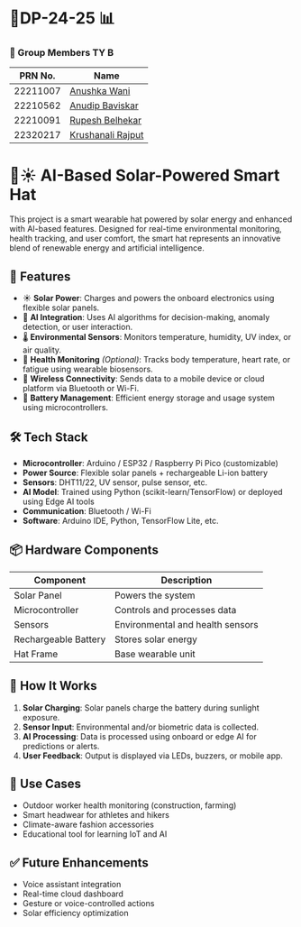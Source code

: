 # 📘DP-24-25 📊
### 👥 Group Members TY B

| PRN No.   | Name                            |
|------------|--------------------------------------------|
| 22211007   | [Anushka Wani](https://github.com/anushka0312-ux) |
| 22210562   | [Anudip Baviskar](https://github.com/AnudipBaviskar) |
| 22210091   | [Rupesh Belhekar](https://github.com/RupeshBelhekar) |
| 22320217   | [Krushanali Rajput](https://github.com/Krushanali-Rajput) |

# 🤖☀️ AI-Based Solar-Powered Smart Hat

This project is a smart wearable hat powered by solar energy and enhanced with AI-based features. Designed for real-time environmental monitoring, health tracking, and user comfort, the smart hat represents an innovative blend of renewable energy and artificial intelligence.

## 🌟 Features

- ☀️ **Solar Power**: Charges and powers the onboard electronics using flexible solar panels.
- 🤖 **AI Integration**: Uses AI algorithms for decision-making, anomaly detection, or user interaction.
- 🌡️ **Environmental Sensors**: Monitors temperature, humidity, UV index, or air quality.
- 🧠 **Health Monitoring** *(Optional)*: Tracks body temperature, heart rate, or fatigue using wearable biosensors.
- 📡 **Wireless Connectivity**: Sends data to a mobile device or cloud platform via Bluetooth or Wi-Fi.
- 🔋 **Battery Management**: Efficient energy storage and usage system using microcontrollers.

## 🛠️ Tech Stack

- **Microcontroller**: Arduino / ESP32 / Raspberry Pi Pico (customizable)
- **Power Source**: Flexible solar panels + rechargeable Li-ion battery
- **Sensors**: DHT11/22, UV sensor, pulse sensor, etc.
- **AI Model**: Trained using Python (scikit-learn/TensorFlow) or deployed using Edge AI tools
- **Communication**: Bluetooth / Wi-Fi
- **Software**: Arduino IDE, Python, TensorFlow Lite, etc.

## 📦 Hardware Components

| Component              | Description                            |
|------------------------|----------------------------------------|
| Solar Panel            | Powers the system                      |
| Microcontroller        | Controls and processes data            |
| Sensors                | Environmental and health sensors       |
| Rechargeable Battery   | Stores solar energy                    |
| Hat Frame              | Base wearable unit                     |

## 🚀 How It Works

1. **Solar Charging**: Solar panels charge the battery during sunlight exposure.
2. **Sensor Input**: Environmental and/or biometric data is collected.
3. **AI Processing**: Data is processed using onboard or edge AI for predictions or alerts.
4. **User Feedback**: Output is displayed via LEDs, buzzers, or mobile app.

## 🧠 Use Cases

- Outdoor worker health monitoring (construction, farming)
- Smart headwear for athletes and hikers
- Climate-aware fashion accessories
- Educational tool for learning IoT and AI

## ✅ Future Enhancements

- Voice assistant integration
- Real-time cloud dashboard
- Gesture or voice-controlled actions
- Solar efficiency optimization

